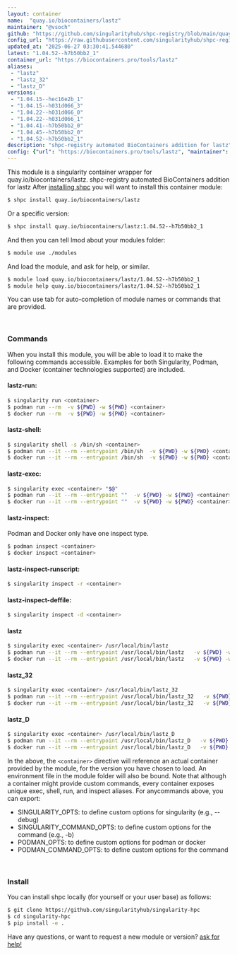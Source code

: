 ```yaml
---
layout: container
name:  "quay.io/biocontainers/lastz"
maintainer: "@vsoch"
github: "https://github.com/singularityhub/shpc-registry/blob/main/quay.io/biocontainers/lastz/container.yaml"
config_url: "https://raw.githubusercontent.com/singularityhub/shpc-registry/main/quay.io/biocontainers/lastz/container.yaml"
updated_at: "2025-06-27 03:30:41.544680"
latest: "1.04.52--h7b50bb2_1"
container_url: "https://biocontainers.pro/tools/lastz"
aliases:
 - "lastz"
 - "lastz_32"
 - "lastz_D"
versions:
 - "1.04.15--hec16e2b_1"
 - "1.04.15--h031d066_3"
 - "1.04.22--h031d066_0"
 - "1.04.22--h031d066_1"
 - "1.04.41--h7b50bb2_0"
 - "1.04.45--h7b50bb2_0"
 - "1.04.52--h7b50bb2_1"
description: "shpc-registry automated BioContainers addition for lastz"
config: {"url": "https://biocontainers.pro/tools/lastz", "maintainer": "@vsoch", "description": "shpc-registry automated BioContainers addition for lastz", "latest": {"1.04.52--h7b50bb2_1": "sha256:b51f91911b8f3fe68c24fbcdd658c1f23c06b5ddaa543fa6ca0f169df414828f"}, "tags": {"1.04.15--hec16e2b_1": "sha256:bca1bdeabf63ea0c19eaf9128d2c5075a50400a594ee71e97e8ebf03c7661b89", "1.04.15--h031d066_3": "sha256:70dddce735229fa858b5dad176ab09baf82c63db1634694569f4a1d0da34afe6", "1.04.22--h031d066_0": "sha256:8d2e3f87ddaf39481086c6726516242c6ee8d96190b1f0c0da7d0e455d525d00", "1.04.22--h031d066_1": "sha256:d7f9bd00d3c2ef56a30ad17ca8230f458eb2ea7e3ceb8765e84b0d47ee4559dc", "1.04.41--h7b50bb2_0": "sha256:7a22f0b657a19689a9ebc6dadbf30ac821ed9c7aaeb69f4e34d5bfef2ee2d2f6", "1.04.45--h7b50bb2_0": "sha256:cac08947f66ba04f51d430239d78a3ecea1ef36b1eb6e27981e0adcc99ef3307", "1.04.52--h7b50bb2_1": "sha256:b51f91911b8f3fe68c24fbcdd658c1f23c06b5ddaa543fa6ca0f169df414828f"}, "docker": "quay.io/biocontainers/lastz", "aliases": {"lastz": "/usr/local/bin/lastz", "lastz_32": "/usr/local/bin/lastz_32", "lastz_D": "/usr/local/bin/lastz_D"}}
---
```


This module is a singularity container wrapper for quay.io/biocontainers/lastz.
shpc-registry automated BioContainers addition for lastz
After [installing shpc](#install) you will want to install this container module:


```bash
$ shpc install quay.io/biocontainers/lastz
```

Or a specific version:

```bash
$ shpc install quay.io/biocontainers/lastz:1.04.52--h7b50bb2_1
```

And then you can tell lmod about your modules folder:

```bash
$ module use ./modules
```

And load the module, and ask for help, or similar.

```bash
$ module load quay.io/biocontainers/lastz/1.04.52--h7b50bb2_1
$ module help quay.io/biocontainers/lastz/1.04.52--h7b50bb2_1
```

You can use tab for auto-completion of module names or commands that are provided.

<br>

### Commands

When you install this module, you will be able to load it to make the following commands accessible.
Examples for both Singularity, Podman, and Docker (container technologies supported) are included.

#### lastz-run:

```bash
$ singularity run <container>
$ podman run --rm  -v ${PWD} -w ${PWD} <container>
$ docker run --rm  -v ${PWD} -w ${PWD} <container>
```

#### lastz-shell:

```bash
$ singularity shell -s /bin/sh <container>
$ podman run --it --rm --entrypoint /bin/sh  -v ${PWD} -w ${PWD} <container>
$ docker run --it --rm --entrypoint /bin/sh  -v ${PWD} -w ${PWD} <container>
```

#### lastz-exec:

```bash
$ singularity exec <container> "$@"
$ podman run --it --rm --entrypoint ""  -v ${PWD} -w ${PWD} <container> "$@"
$ docker run --it --rm --entrypoint ""  -v ${PWD} -w ${PWD} <container> "$@"
```

#### lastz-inspect:

Podman and Docker only have one inspect type.

```bash
$ podman inspect <container>
$ docker inspect <container>
```

#### lastz-inspect-runscript:

```bash
$ singularity inspect -r <container>
```

#### lastz-inspect-deffile:

```bash
$ singularity inspect -d <container>
```


#### lastz

```bash
$ singularity exec <container> /usr/local/bin/lastz
$ podman run --it --rm --entrypoint /usr/local/bin/lastz   -v ${PWD} -w ${PWD} <container> -c " $@"
$ docker run --it --rm --entrypoint /usr/local/bin/lastz   -v ${PWD} -w ${PWD} <container> -c " $@"
```


#### lastz_32

```bash
$ singularity exec <container> /usr/local/bin/lastz_32
$ podman run --it --rm --entrypoint /usr/local/bin/lastz_32   -v ${PWD} -w ${PWD} <container> -c " $@"
$ docker run --it --rm --entrypoint /usr/local/bin/lastz_32   -v ${PWD} -w ${PWD} <container> -c " $@"
```


#### lastz_D

```bash
$ singularity exec <container> /usr/local/bin/lastz_D
$ podman run --it --rm --entrypoint /usr/local/bin/lastz_D   -v ${PWD} -w ${PWD} <container> -c " $@"
$ docker run --it --rm --entrypoint /usr/local/bin/lastz_D   -v ${PWD} -w ${PWD} <container> -c " $@"
```



In the above, the `<container>` directive will reference an actual container provided
by the module, for the version you have chosen to load. An environment file in the
module folder will also be bound. Note that although a container
might provide custom commands, every container exposes unique exec, shell, run, and
inspect aliases. For anycommands above, you can export:

 - SINGULARITY_OPTS: to define custom options for singularity (e.g., --debug)
 - SINGULARITY_COMMAND_OPTS: to define custom options for the command (e.g., -b)
 - PODMAN_OPTS: to define custom options for podman or docker
 - PODMAN_COMMAND_OPTS: to define custom options for the command

<br>

### Install

You can install shpc locally (for yourself or your user base) as follows:

```bash
$ git clone https://github.com/singularityhub/singularity-hpc
$ cd singularity-hpc
$ pip install -e .
```

Have any questions, or want to request a new module or version? [ask for help!](https://github.com/singularityhub/singularity-hpc/issues)